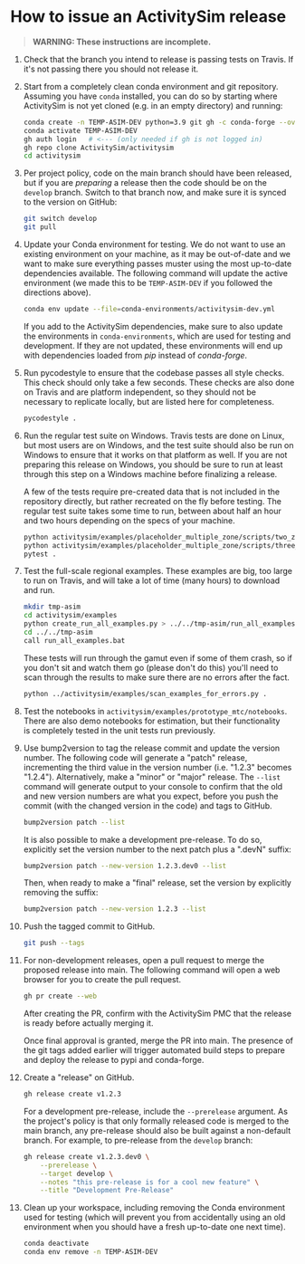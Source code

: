 # How to issue an ActivitySim release

> **WARNING: These instructions are incomplete.**

01. Check that the branch you intend to release is passing tests on Travis.
    If it's not passing there you should not release it.

00. Start from a completely clean conda environment 
    and git repository.  Assuming you have `conda` installed, you can do so 
    by starting where ActivitySim is not yet cloned (e.g. in an empty 
    directory) and running:
    ```sh
    conda create -n TEMP-ASIM-DEV python=3.9 git gh -c conda-forge --override-channels
    conda activate TEMP-ASIM-DEV
    gh auth login   # <--- (only needed if gh is not logged in)
    gh repo clone ActivitySim/activitysim
    cd activitysim
    ```

00. Per project policy, code on the main branch should have been released,
    but if you are *preparing* a release then the code should be on the `develop`
    branch.  Switch to that branch now, and make sure it is synced to the 
    version on GitHub:
    ```sh
    git switch develop
    git pull
    ```

00. Update your Conda environment for testing.  We do not want to use an
    existing environment on your machine, as it may be out-of-date
    and we want to make sure everything passes muster using the 
    most up-to-date dependencies available.  The following command
    will update the active environment (we made this to be `TEMP-ASIM-DEV` 
    if you followed the directions above).
    ```sh
    conda env update --file=conda-environments/activitysim-dev.yml
    ```
    If you add to the ActivitySim dependencies, make sure to also update 
    the environments in `conda-environments`, which are used for testing 
    and development.  If they are not updated, these environments will end 
    up with dependencies loaded from *pip* instead of *conda-forge*.

00. Run pycodestyle to ensure that the codebase passes all style checks.
    This check should only take a few seconds.  These checks are also done on
    Travis and are platform independent, so they should not be necessary to
    replicate locally, but are listed here for completeness.
    ```sh
    pycodestyle .
    ```

00. Run the regular test suite on Windows. Travis tests are done on Linux,
    but most users are on Windows, and the test suite should also be run
    on Windows to ensure that it works on that platform as well.  If you
    are not preparing this release on Windows, you should be sure to run
    at least through this step on a Windows machine before finalizing a 
    release.  
    
    A few of the tests require pre-created data that is not included in the 
    repository directly, but rather recreated on the fly before testing. The 
    regular test suite takes some time to run, between about half an hour and 
    two hours depending on the specs of your machine.
    ```sh
    python activitysim/examples/placeholder_multiple_zone/scripts/two_zone_example_data.py
    python activitysim/examples/placeholder_multiple_zone/scripts/three_zone_example_data.py
    pytest .
    ```
 
00. Test the full-scale regional examples. These examples are big, too
    large to run on Travis, and will take a lot of time (many hours) to 
    download and run.
    ```sh
    mkdir tmp-asim
    cd activitysim/examples
    python create_run_all_examples.py > ../../tmp-asim/run_all_examples.bat
    cd ../../tmp-asim
    call run_all_examples.bat
    ```
    These tests will run through the gamut even if some of them crash, so
    if you don't sit and watch them go (please don't do this) you'll need 
    to scan through the results to make sure there are no errors after the
    fact.
    ```sh
    python ../activitysim/examples/scan_examples_for_errors.py .
    ```

00. Test the notebooks in `activitysim/examples/prototype_mtc/notebooks`.
    There are also demo notebooks for estimation, but their functionality  
    is completely tested in the unit tests run previously.

00. Use bump2version to tag the release commit and update the 
    version number.  The following code will generate a "patch" release,
    incrementing the third value in the version number (i.e. "1.2.3" 
    becomes "1.2.4").  Alternatively, make a "minor" or "major" release. 
    The `--list` command will generate output to your console to confirm 
    that the old and new version numbers are what you expect, before you 
    push the commit (with the changed version in the code) and tags to 
    GitHub.
    ```sh
    bump2version patch --list
    ```
    
    It is also possible to make a development pre-release. To do so, 
    explicitly set the version number to the next patch plus a ".devN" 
    suffix:  
    
    ```sh
    bump2version patch --new-version 1.2.3.dev0 --list
    ```
    
    Then, when ready to make a "final" release, set the version by 
    explicitly removing the suffix:  
    ```sh
    bump2version patch --new-version 1.2.3 --list
    ```

00. Push the tagged commit to GitHub.
    ```sh
    git push --tags
    ```

00. For non-development releases, open a pull request to merge the proposed 
    release into main. The following command will open a web browser for 
    you to create the pull request.
    ```sh
    gh pr create --web
    ```
    After creating the PR, confirm with the ActivitySim PMC that the release
    is ready before actually merging it.
    
    Once final approval is granted, merge the PR into main.  The presence
    of the git tags added earlier will trigger automated build steps to
    prepare and deploy the release to pypi and conda-forge.
    
00. Create a "release" on GitHub.
    ```sh
    gh release create v1.2.3
    ```
    For a development pre-release, include the `--prerelease` argument.
    As the project's policy is that only formally released code is merged
    to the main branch, any pre-release should also be built against a 
    non-default branch.  For example, to pre-release from the `develop`
    branch:
    ```sh
    gh release create v1.2.3.dev0 \
        --prerelease \
        --target develop \
        --notes "this pre-release is for a cool new feature" \
        --title "Development Pre-Release"
    ```
    
00. Clean up your workspace, including removing the Conda environment used for 
    testing (which will prevent you from accidentally using an old 
    environment when you should have a fresh up-to-date one next time).
    ```sh
    conda deactivate
    conda env remove -n TEMP-ASIM-DEV
    ```